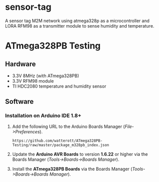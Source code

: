 # sensor-tag
A sensor tag M2M network using atmega328p as a microcontroller and LORA RFM98 as a transmitter module to sense humidity and temperature. 
# ATmega328PB Testing


## Hardware
*  3.3V 8MHz (with ATmega328PB)
* 3.3V RFM98 module
* TI HDC2080 temperature and humidity sensor



## Software

### Installation on Arduino IDE 1.8+

1. Add the following URL to the Arduino Boards Manager (*File->Preferences*).
   ```
   https://github.com/watterott/ATmega328PB-Testing/raw/master/package_m328pb_index.json
   ```

2. Update the **Arduino AVR Boards** to version **1.6.22** or higher via the Boards Manager (*Tools->Boards->Boards Manager*).

3. Install the **ATmega328PB Boards** via the Boards Manager (*Tools->Boards->Boards Manager*).




